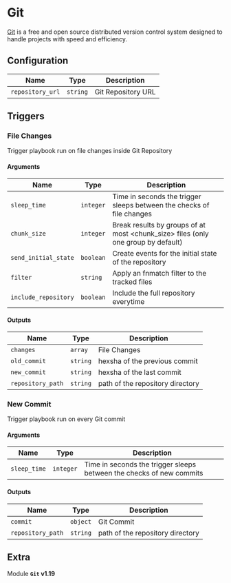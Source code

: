 # Git

[Git](https://git-scm.com/) is a free and open source distributed version control system designed to handle projects with speed and efficiency.

## Configuration

| Name      |  Type   |  Description  |
| --------- | ------- | --------------------------- |
| `repository_url` | `string` | Git Repository URL |

## Triggers

### File Changes

Trigger playbook run on file changes inside Git Repository

#### Arguments

| Name      |  Type   |  Description  |
| --------- | ------- | --------------------------- |
| `sleep_time` | `integer` | Time in seconds the trigger sleeps between the checks of file changes |
| `chunk_size` | `integer` | Break results by groups of at most <chunk_size> files (only one group by default) |
| `send_initial_state` | `boolean` | Create events for the initial state of the repository |
| `filter` | `string` | Apply an fnmatch filter to the tracked files |
| `include_repository` | `boolean` | Include the full repository everytime |


#### Outputs

| Name      |  Type   |  Description  |
| --------- | ------- | --------------------------- |
| `changes` | `array` | File Changes |
| `old_commit` | `string` | hexsha of the previous commit |
| `new_commit` | `string` | hexsha of the last commit |
| `repository_path` | `string` | path of the repository directory |


### New Commit

Trigger playbook run on every Git commit

#### Arguments

| Name      |  Type   |  Description  |
| --------- | ------- | --------------------------- |
| `sleep_time` | `integer` | Time in seconds the trigger sleeps between the checks of new commits |


#### Outputs

| Name      |  Type   |  Description  |
| --------- | ------- | --------------------------- |
| `commit` | `object` | Git Commit |
| `repository_path` | `string` | path of the repository directory |


## Extra

Module **`Git` v1.19**